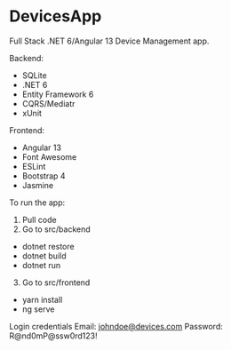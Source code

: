 # DevicesApp

Full Stack .NET 6/Angular 13 Device Management app.

Backend:
  - SQLite
  - .NET 6
  - Entity Framework 6
  - CQRS/Mediatr
  - xUnit
  
 Frontend:
  - Angular 13
  - Font Awesome
  - ESLint
  - Bootstrap 4
  - Jasmine
  
To run the app:

1) Pull code
2) Go to src/backend
  - dotnet restore
  - dotnet build
  - dotnet run
3) Go to src/frontend
  - yarn install
  - ng serve
  
Login credentials
Email: johndoe@devices.com
Password: R@nd0mP@ssw0rd123!
